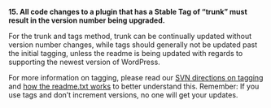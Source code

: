 **15. All code changes to a plugin that has a Stable Tag of “trunk” must result in the version number being upgraded.**

For the trunk and tags method, trunk can be continually updated without version number changes, while tags should generally not be updated past the initial tagging, unless the readme is being updated with regards to supporting the newest version of WordPress.

For more information on tagging, please read our [SVN directions on tagging](https://developer.wordpress.org/plugins/wordpress-org/how-to-use-subversion/#task-3) and [how the readme.txt works](https://developer.wordpress.org/plugins/wordpress-org/how-your-readme-txt-works/) to better understand this. Remember: If you use tags and don’t increment versions, no one will get your updates.